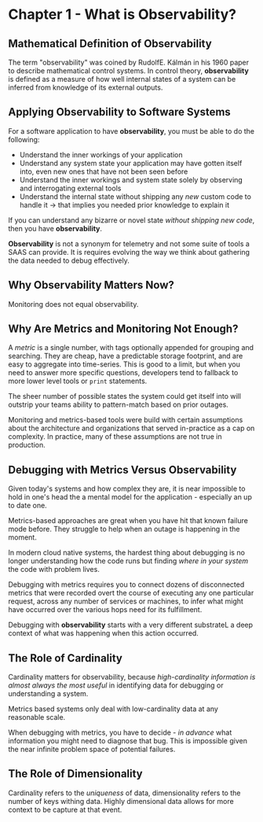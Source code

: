 # Chapter 1 - What is Observability?

## Mathematical Definition of Observability

The term "observability" was coined by RudolfE. Kálmán in his 1960 paper to describe mathematical control systems. In control theory, **observability** is defined as a measure of how well internal states of a system can be inferred from knowledge of its external outputs.

## Applying Observability to Software Systems

For a software application to have **observability**, you must be able to do the following:

- Understand the inner workings of your application
- Understand any system state your application may have gotten itself into, even new ones that have not been seen before
- Understand the inner workings and system state solely by observing and interrogating external tools
- Understand the internal state without shipping any _new_ custom code to handle it -> that implies you needed prior knowledge to explain it

If you can understand any bizarre or novel state _without shipping new code_, then you have **observability**.

**Observability** is not a synonym for telemetry and not some suite of tools a SAAS can provide. It is requires evolving the way we think about gathering the data needed to debug effectively.

## Why Observability Matters Now?

Monitoring does not equal observability. 

## Why Are Metrics and Monitoring Not Enough?

A _metric_ is a single number, with tags optionally appended for grouping and searching. They are cheap, have a predictable storage footprint, and are easy to aggregate into time-series. This is good to a limit, but when you need to answer more specific questions, developers tend to fallback to more lower level tools or `print` statements.

The sheer number of possible states the system could get itself into will outstrip your teams ability to pattern-match based on prior outages.

Monitoring and metrics-based tools were build with certain assumptions about the architecture and organizations that served in-practice as a cap on complexity. In practice, many of these assumptions are not true in production.

## Debugging with Metrics Versus Observability

Given today's systems and how complex they are, it is near impossible to hold in one's head the a mental model for the application - especially an up to date one.

Metrics-based approaches are great when you have hit that known failure mode before. They struggle to help when an outage is happening in the moment. 

In modern cloud native systems, the hardest thing about debugging is no longer understanding how the code runs but finding _where in your system_ the code with problem lives.

Debugging with metrics requires you to connect dozens of disconnected metrics that were recorded overt the course of executing any one particular request, across any number of services or machines, to infer what might have occurred over the various hops need for its fulfillment.

Debugging with **observability** starts with a very different substrateL a deep context of what was happening when this action occurred.

## The Role of Cardinality

Cardinality matters for observability, because _high-cardinality information is almost always the most useful_ in identifying data for debugging or understanding a system.

Metrics based systems only deal with low-cardinality data at any reasonable scale.

When debugging with metrics, you have to decide - _in advance_ what information you might need to diagnose that bug. This is impossible given the near infinite problem space of potential failures.

## The Role of Dimensionality

Cardinality refers to the _uniqueness_ of data, dimensionality refers to the number of keys withing data. Highly dimensional data allows for more context to be capture at that event.